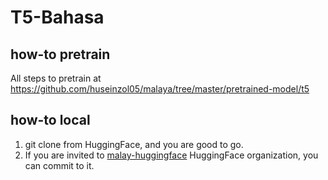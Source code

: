 # T5-Bahasa

## how-to pretrain

All steps to pretrain at https://github.com/huseinzol05/malaya/tree/master/pretrained-model/t5

## how-to local

1. git clone from HuggingFace, and you are good to go.
2. If you are invited to [malay-huggingface](https://huggingface.co/malay-huggingface) HuggingFace organization, you can commit to it.
